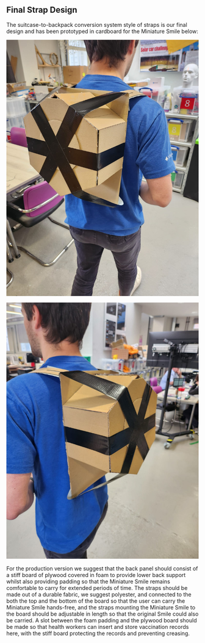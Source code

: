 ## Final Strap Design

The suitcase-to-backpack conversion system style of straps is our final design and has been prototyped in cardboard for the Miniature Smile below:

![](https://github.com/Technology-for-the-Poorest-Billion/2024-ideabatic-smirk/blob/main/www/Photos/IMG-20240605-WA0004.jpg)

![](https://github.com/Technology-for-the-Poorest-Billion/2024-ideabatic-smirk/blob/main/www/Photos/IMG-20240605-WA0005.jpg)

For the production version we suggest that the back panel should consist of a stiff board of plywood covered in foam to provide lower back support whilst also providing padding so that the Miniature Smile remains comfortable to carry for extended periods of time. The straps should be made out of a durable fabric, we suggest polyester, and connected to the both the top and the bottom of the board so that the user can carry the Miniature Smile hands-free, and the straps mounting the Miniature Smile to the board should be adjustable in length so that the original Smile could also be carried. A slot between the foam padding and the plywood board should be made so that health workers can insert and store vaccination records here, with the stiff board protecting the records and preventing creasing.
